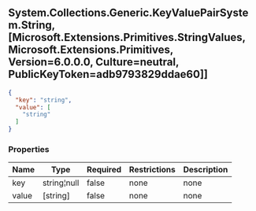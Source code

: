 
<h2 id="tocS_System.Collections.Generic.KeyValuePairSystem.String,[Microsoft.Extensions.Primitives.StringValues, Microsoft.Extensions.Primitives, Version=6.0.0.0, Culture=neutral, PublicKeyToken=adb9793829ddae60]]">System.Collections.Generic.KeyValuePairSystem.String,[Microsoft.Extensions.Primitives.StringValues, Microsoft.Extensions.Primitives, Version=6.0.0.0, Culture=neutral, PublicKeyToken=adb9793829ddae60]]</h2>

<a id="schemasystem.collections.generic.keyvaluepairsystem.string,[microsoft.extensions.primitives.stringvalues, microsoft.extensions.primitives, version=6.0.0.0, culture=neutral, publickeytoken=adb9793829ddae60]]"></a>
<a id="schema_System.Collections.Generic.KeyValuePairSystem.String,[Microsoft.Extensions.Primitives.StringValues, Microsoft.Extensions.Primitives, Version=6.0.0.0, Culture=neutral, PublicKeyToken=adb9793829ddae60]]"></a>
<a id="tocSsystem.collections.generic.keyvaluepairsystem.string,[microsoft.extensions.primitives.stringvalues, microsoft.extensions.primitives, version=6.0.0.0, culture=neutral, publickeytoken=adb9793829ddae60]]"></a>
<a id="tocssystem.collections.generic.keyvaluepairsystem.string,[microsoft.extensions.primitives.stringvalues, microsoft.extensions.primitives, version=6.0.0.0, culture=neutral, publickeytoken=adb9793829ddae60]]"></a>

```json
{
  "key": "string",
  "value": [
    "string"
  ]
}

```

### Properties

|Name|Type|Required|Restrictions|Description|
|---|---|---|---|---|
|key|string¦null|false|none|none|
|value|[string]|false|none|none|


